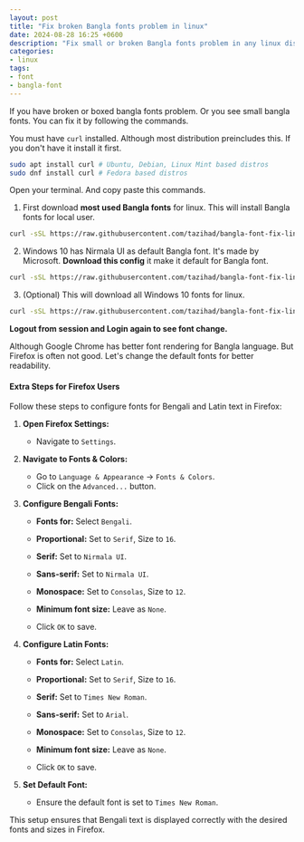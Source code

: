 ```yaml
---
layout: post
title: "Fix broken Bangla fonts problem in linux"
date: 2024-08-28 16:25 +0600
description: "Fix small or broken Bangla fonts problem in any linux distro"
categories:
- linux
tags:
- font
- bangla-font
---
```


If you have broken or boxed bangla fonts problem. Or you see small bangla fonts. You can fix it by following the commands.

You must have `curl` installed. Although most distribution preincludes this. If you don't have it install it first.
```bash
sudo apt install curl # Ubuntu, Debian, Linux Mint based distros
sudo dnf install curl # Fedora based distros
```

Open your terminal. And copy paste this commands.
1. First download **most used Bangla fonts** for linux. This will install Bangla fonts for local user.
```bash
curl -sSL https://raw.githubusercontent.com/tazihad/bangla-font-fix-linux/main/fonts-bangla-download.sh | sh
```
2. Windows 10 has Nirmala UI as default Bangla font. It's made by Microsoft. **Download this config** it make it default for Bangla font. 
```bash
curl -sSL https://raw.githubusercontent.com/tazihad/bangla-font-fix-linux/main/bangla-nirmalaui-default.sh | sh
```
3. (Optional) This will download all Windows 10 fonts for linux.
```bash
curl -sSL https://raw.githubusercontent.com/tazihad/bangla-font-fix-linux/main/msfonts-download.sh | sh
```
 
**Logout from session and Login again to see font change.**


Although Google Chrome has better font rendering for Bangla language. But Firefox is often not good. Let's change the default fonts for better readability.

#### Extra Steps for Firefox Users

Follow these steps to configure fonts for Bengali and Latin text in Firefox:

1. **Open Firefox Settings:**
   - Navigate to `Settings`.

2. **Navigate to Fonts & Colors:**
   - Go to `Language & Appearance` -> `Fonts & Colors`.
   - Click on the `Advanced...` button.

3. **Configure Bengali Fonts:**
   - **Fonts for:** Select `Bengali`.
   - **Proportional:** Set to `Serif`, Size to `16`.
   - **Serif:** Set to `Nirmala UI`.
   - **Sans-serif:** Set to `Nirmala UI`.
   - **Monospace:** Set to `Consolas`, Size to `12`.
   - **Minimum font size:** Leave as `None`.

   - Click `OK` to save.

4. **Configure Latin Fonts:**
   - **Fonts for:** Select `Latin`.
   - **Proportional:** Set to `Serif`, Size to `16`.
   - **Serif:** Set to `Times New Roman`.
   - **Sans-serif:** Set to `Arial`.
   - **Monospace:** Set to `Consolas`, Size to `12`.
   - **Minimum font size:** Leave as `None`.

   - Click `OK` to save.

5. **Set Default Font:**
   - Ensure the default font is set to `Times New Roman`.

This setup ensures that Bengali text is displayed correctly with the desired fonts and sizes in Firefox.
